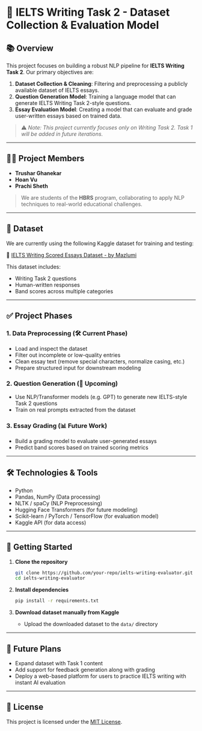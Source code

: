 # 📝 IELTS Writing Task 2 - Dataset Collection & Evaluation Model

## 📚 Overview

This project focuses on building a robust NLP pipeline for **IELTS Writing Task 2**. Our primary objectives are:

1. **Dataset Collection & Cleaning**: Filtering and preprocessing a publicly available dataset of IELTS essays.
2. **Question Generation Model**: Training a language model that can generate IELTS Writing Task 2-style questions.
3. **Essay Evaluation Model**: Creating a model that can evaluate and grade user-written essays based on trained data.

> ⚠️ *Note: This project currently focuses only on Writing Task 2. Task 1 will be added in future iterations.*

---

## 👨‍💻 Project Members

- **Trushar Ghanekar**
- **Hoan Vu**
- **Prachi Sheth**

> We are students of the **HBRS** program, collaborating to apply NLP techniques to real-world educational challenges.

---

## 📂 Dataset

We are currently using the following Kaggle dataset for training and testing:

🔗 [IELTS Writing Scored Essays Dataset - by Mazlumi](https://www.kaggle.com/datasets/mazlumi/ielts-writing-scored-essays-dataset/data)

This dataset includes:
- Writing Task 2 questions
- Human-written responses
- Band scores across multiple categories

---

## ✅ Project Phases

### 1. Data Preprocessing (🛠️ Current Phase)
- Load and inspect the dataset
- Filter out incomplete or low-quality entries
- Clean essay text (remove special characters, normalize casing, etc.)
- Prepare structured input for downstream modeling

### 2. Question Generation (🧠 Upcoming)
- Use NLP/Transformer models (e.g. GPT) to generate new IELTS-style Task 2 questions
- Train on real prompts extracted from the dataset

### 3. Essay Grading (📊 Future Work)
- Build a grading model to evaluate user-generated essays
- Predict band scores based on trained scoring metrics

---

## 🛠️ Technologies & Tools

- Python
- Pandas, NumPy (Data processing)
- NLTK / spaCy (NLP Preprocessing)
- Hugging Face Transformers (for future modeling)
- Scikit-learn / PyTorch / TensorFlow (for evaluation model)
- Kaggle API (for data access)

---

## 🚀 Getting Started

1. **Clone the repository**
   ```bash
   git clone https://github.com/your-repo/ielts-writing-evaluator.git
   cd ielts-writing-evaluator
   ```

2. **Install dependencies**
   ```bash
   pip install -r requirements.txt
   ```

3. **Download dataset manually from Kaggle**  
   - Upload the downloaded dataset to the `data/` directory
---

## 📌 Future Plans

- Expand dataset with Task 1 content
- Add support for feedback generation along with grading
- Deploy a web-based platform for users to practice IELTS writing with instant AI evaluation

---

## 📄 License

This project is licensed under the [MIT License](LICENSE).
